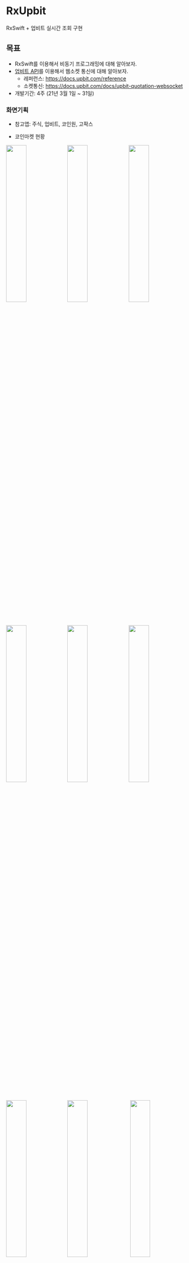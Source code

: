 # RxUpbit
RxSwift + 업비트 실시간 조회 구현

## 목표
- RxSwift를 이용해서 비동기 프로그래밍에 대해 알아보자.
- [업비트 API](https://docs.upbit.com/reference#%EC%A0%84%EC%B2%B4-%EA%B3%84%EC%A2%8C-%EC%A1%B0%ED%9A%8C)를 이용해서 웹소켓 통신에 대해 알아보자.
    - 레퍼런스: https://docs.upbit.com/reference
    - 소켓통신: https://docs.upbit.com/docs/upbit-quotation-websocket
- 개발기간: 4주 (21년 3월 1일 ~ 31일)

### 화면기획
- 참고앱: 주식, 업비트, 코인원, 고팍스

- 코인마켓 현황

<img src="https://user-images.githubusercontent.com/20768506/109131414-22f1be00-7796-11eb-94ca-0aabedee4388.PNG" width="33%"><img src="https://user-images.githubusercontent.com/20768506/109131428-24bb8180-7796-11eb-9454-e8664708b6af.PNG" width="33%"><img src="https://user-images.githubusercontent.com/20768506/109131429-25541800-7796-11eb-976e-7716e3564d09.PNG" width="33%">

<img src="https://user-images.githubusercontent.com/20768506/109131381-1bcab000-7796-11eb-88d8-65fa2bbbf9ed.PNG" width="33%"><img src="https://user-images.githubusercontent.com/20768506/109131401-208f6400-7796-11eb-9b42-cc429c3476b4.PNG" width="33%"><img src="https://user-images.githubusercontent.com/20768506/109131407-2127fa80-7796-11eb-8dc6-3c7d3880f3e2.PNG" width="33%">
<img src="https://user-images.githubusercontent.com/20768506/109131411-21c09100-7796-11eb-8e61-03dec4c66fe6.PNG" width="33%"><img src="https://user-images.githubusercontent.com/20768506/109131417-238a5480-7796-11eb-8bfb-6bded65ada75.PNG" width="33%">
<img src="https://user-images.githubusercontent.com/20768506/109131426-2422eb00-7796-11eb-999d-7107d25aa36f.PNG" width="33%">
<img src="https://user-images.githubusercontent.com/20768506/109131431-25ecae80-7796-11eb-99f3-327c318dc8aa.PNG" width="33%">


### 개발스펙
- 사용 라이브러리: RxSwift, RxCocoa, RxMoya, ReactorKit
- 아키텍처: Reactor

### 개발순서
1. ~3/4: 아키텍처 선택(reactor) + 화면 구성(snp)
2. ~3/11: 화면 구현(2p)
3. ~3/18: rest api
4. ~3/25: 소켓 통신 구현
